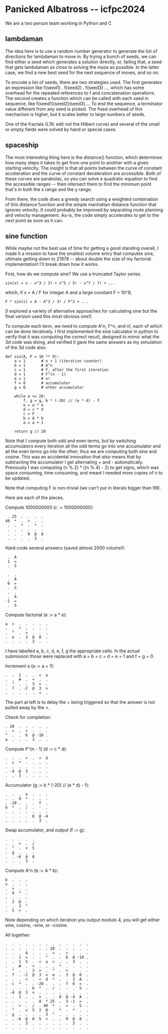 # Panicked Albatross -- icfpc2024

We are a two person team working in Python and C

## lambdaman

The idea here is to use a random number generator to generate the list of
directions for lambdaman to move in.  By trying a bunch of seeds, we can find
either a seed which generates a solution directly, or, failing that, a seed that
gets lambdaman as close to solving the maze as possible.  In the latter case, we
find a new best seed for the next sequence of moves, and so on.

To encode a list of seeds, there are two strategies used.  The first generates
an expression like f(seed1) . f(seed2) . f(seed3) ..., which has some overhead
for the repeated references to f and concatenation operations.  The second
creates a function which can be called with each seed in sequence, like
f(seed1)(seed2)(seed3)....  To end the sequence, a terminator value different
from any seed is picked.  The fixed overhead of this mechanism is higher, but it
scales better to large numbers of seeds.

One of the fractals (L19; edit *not* the Hilbert curve) and several of the small
or empty fields were solved by hand or special cases.

## spaceship

The most interesting thing here is the distance() function, which determines how
many steps it takes to get from one point to another with a given starting
velocity.  The insight is that all points between the curve of constant
acceleration and the curve of constant deceleration are accessible.  Both of
these curves are parabolas, so you can solve a quadratic equation to find the
accessible ranges -- then intersect them to find the minimum point that's in
both the x range and the y range.

From there, the code does a greedy search using a weighted combination of this
distance function and the simple manhattan distance function that ignores
velocity.  It could probably be improved by separating route planning and
velocity management.  As-is, the code simply accelerates to get to the next
point as soon as it can.

## sine function

While maybe not the best use of time for getting a good standing overall, I made
it a mission to have the smallest volume entry that computes sine, ultimate getting
down to 21978 -- about double the size of my factorial implementation! I'll break
down how it works.

First, how do we compute sine? We use a truncated Taylor series:

    sin(x) = x - x^3 / 3! + x^5 / 5! - x^7 / 7! + ...

which, if x = A / F for integer A and a large constant F = 10^9,

    F * sin(x) = A - A^3 / 3! / F^2 + ...

[I explored a variety of alternative approaches for calculating sine but the final
version used this most obvious one!]

To compute each term, we need to compute A^n, F^n, and n!, each of which can be done
iteratively. I first implemented the sine calculator in python to verify that it
was computing the correct result, designed to mimic what the 3d code was doing, and
verified it gave the same answers as my simulation of the 3d code also:

    def sin(A, F = 10 ** 9):
        a = 1       # n + 1 (iteration counter)
        b = 1       # A^n
        c = 1       # F, after the first iteration
        d = 1       # F^(n - 1)
        e = 1       # n!
        f = 0       # accumulator
        g = 0       # other accumulator

        while a <= 20:
            f, g = g, b * (-20) // (e * d) - f
            e = a * e
            d = c * d
            c = F
            b = A * b
            a = a + 1

        return g // 20

Note that I compute both odd and even terms, but by switching accumulators every
iteration all the odd terms go into one accumulator and all the even terms go into the
other; thus we are computing both sine and cosine. This was an accidental innovation
that *also* means that by subtracting the accumulator I get alternating + and -
automatically. Previously I was computing (n % 2) * ((n % 4) - 2) to get signs, which
was space consuming, time consuming, and meant I needed more copies of n to be updated.

Note that computing F is non-trivial (we can't put in literals bigger than 99).

Here are each of the pieces.

Compute 1000000000 (c := 1000000000):

     . 25  .  .  .  .
    40  *  .  >  .  .
     .  .  *  .  *  .
     .  .  .  .  .  .
     .  .  .  9  @  8
     .  .  .  .  3  .

Hard-code several answers (saved almost 2000 volume!):

     .  A
     1  =
     .  S

     .  .
     .  A
     0  =
     .  S
     .  .
     .  A
    -1  =
     .  S

Compute factorial (e := a * e):

    a  >  .  .  .  .  .
    .  .  *  .  .  .  .
    .  ^  .  >  .  .  .
    .  e  .  3  @  0  .
    .  .  .  .  3  .  .

I have labelled a, b, c, d, e, f, g the appropriate cells. In the actual
submission those were replaced with a = b = c = d = e = 1 and f = g = 0.

Increment a (a := a + 1):

    .  .  1  .  .  <  a
    .  .  #  .  +  .  .
    .  ^  .  .  3  >  .
    .  7  . -2  @  3  v
    .  .  .  .  .  <  .

The part at left is to delay the + being triggered so that the
answer is not pulled away by the >.

Check for completion:

    . 20  .  .  .  .  .
    .  =  .  >  .  .  .
    ^  .  .  6  @ -10 .
    a  .  .  .  3  .  .

Compute F^(n - 1) (d := c * d):

    .  .  .  <  .  <  d
    .  c  *  .  .  .  .
    .  .  .  .  .  .  .
    . -4  @  3  .  .  .
    .  .  3  .  .  .  .

Accumulator (g := b * (-20) // (e * d) - f):

    .  .  .  e  .  .  .
    .  .  d  *  .  .  .
    . -20 .  .  .  f  .
    b  *  .  /  .  -  .
    .  .  .  .  .  .  .
    .  .  .  .  8  @ -4
    .  .  .  .  .  3  .

Swap accumulator, and output (f := g):

    .  .  .  .  .
    .  .  >  .  /
    .  ^  .  v  S
    .  g  .  .  .
    .  . -6  @  8
    .  .  .  3  .

Compute A^n (b := A * b):

    b  .  .  .
    v  .  .  .
    .  >  .  .
    .  A  *  .
    .  .  .  .
    .  2  @  .
    .  .  3  ^
    .  5  >  .

Note depending on which iteration you output modulo 4, you will get
either sine, cosine, -sine, or -cosine.

All together:

    .  .  .  .  .  .  .  .  .  .  .  .  .
    .  .  .  .  .  .  . 20  .  .  .  .  .
    .  .  .  A  .  .  .  =  .  >  .  .  .
    .  .  1  =  .  .  ^  .  .  6  @ -10 .
    .  .  1  S  .  <  a  >  .  .  3  .  .
    .  .  #  .  +  .  .  .  *  .  .  .  .
    .  ^  .  .  3  >  .  ^  .  >  .  .  .
    .  7  . -2  @  3  v  e  .  3  @  0  .
    .  .  .  <  .  <  d  *  .  .  3  A  .
    .  c  *  .  . -20 .  .  .  f  0  =  .
    .  .  .  .  b  *  .  /  .  -  .  S  .
    . -4  @  3  v  .  .  .  .  .  .  .  .
    .  .  3  .  .  >  .  .  8  @ -4  A  .
    .  .  .  .  .  A  * 25  .  3 -1  =  .
    .  .  >  .  /  . 40  *  .  >  .  S  .
    .  ^  .  v  S  2  @  .  *  .  *  .  .
    .  g  .  .  .  .  3  ^  .  .  .  .  .
    .  . -6  @  8  5  >  .  .  9  @  8  .
    .  .  .  3  .  .  .  .  .  .  3  .  .
    .  .  .  .  .  .  .  .  .  .  .  .  .
